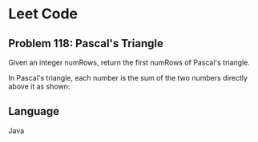 # Leet Code
## Problem 118: Pascal's Triangle

Given an integer numRows, return the first numRows of Pascal's triangle.

In Pascal's triangle, each number is the sum of the two numbers directly above it as shown:

## Language
Java
